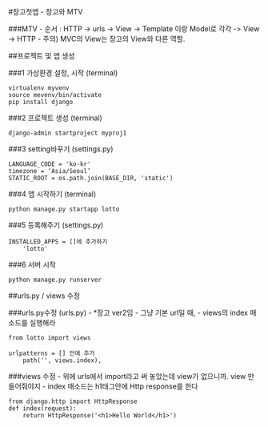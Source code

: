 #장고첫앱 - 장고와 MTV

###MTV
	- 순서 : HTTP -> urls -> View -> Template 이랑 Model로 각각 -> View -> HTTP 
	- 주의) MVC의 View는 장고의 View와 다른 역할.


##프로젝트 및 앱 생성

###1 가상환경 설정, 시작 (terminal)
~~~
virtualenv myvenv
source mevenv/bin/activate
pip install django
~~~

###2 프로젝트 생성 (terminal)
~~~
django-admin startproject myproj1
~~~

###3 setting바꾸기 (settings.py)
~~~
LANGUAGE_CODE = 'ko-kr'
timezone = ‘Asia/Seoul’
STATIC_ROOT = os.path.join(BASE_DIR, 'static')
~~~

###4 앱 시작하기 (terminal)
~~~
python manage.py startapp lotto
~~~
###5 등록해주기 (settings.py)
~~~
INSTALLED_APPS = []에 추가하기
	'lotto'
~~~
###6 서버 시작
~~~
python manage.py runserver
~~~

##urls.py / views 수정

###urls.py수정 (urls.py) 
	- *장고 ver2임
	- 그냥 기본 url일 때, 
	- views의 index 매소드를 실행해라
~~~
from lotto import views
~~~
~~~	
urlpatterns = [] 안에 추가
	path('', views.index),
~~~
	
###views 수정
	- 위에 urls에서 import라고 써 놓았는데 view가 없으니까. view 만들어줘야지
	- index 매소드는 h1태그안에 Http response를 한다
~~~
from django.http import HttpResponse
def index(request):
	return HttpResponse('<h1>Hello World</h1>')
~~~






